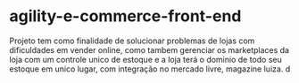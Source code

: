 # agility-e-commerce-front-end
Projeto tem como finalidade de solucionar problemas de lojas com dificuldades em vender online, como tambem gerenciar os marketplaces da loja com um controle unico de estoque e a loja terá o dominio de todo seu estoque em unico lugar, com integração no mercado livre, magazine luiza. d
